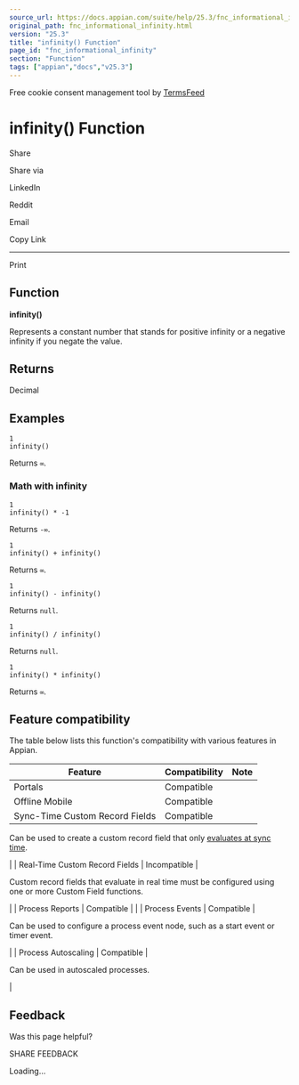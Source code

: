 ```yaml
---
source_url: https://docs.appian.com/suite/help/25.3/fnc_informational_infinity.html
original_path: fnc_informational_infinity.html
version: "25.3"
title: "infinity() Function"
page_id: "fnc_informational_infinity"
section: "Function"
tags: ["appian","docs","v25.3"]
---
```



Free cookie consent management tool by [TermsFeed](https://www.termsfeed.com/)

# infinity() Function

Share

Share via

LinkedIn

Reddit

Email

Copy Link

* * *

Print

## Function

**infinity()**

Represents a constant number that stands for positive infinity or a negative infinity if you negate the value.

## Returns

Decimal

## Examples

```
1
infinity()
```

Returns `∞`.

### Math with infinity

```
1
infinity() * -1
```

Returns `-∞`.

```
1
infinity() + infinity()
```

Returns `∞`.

```
1
infinity() - infinity()
```

Returns `null`.

```
1
infinity() / infinity()
```

Returns `null`.

```
1
infinity() * infinity()
```

Returns `∞`.

## Feature compatibility

The table below lists this function's compatibility with various features in Appian.

| Feature | Compatibility | Note |
| --- | --- | --- |
| Portals | Compatible |  |
| Offline Mobile | Compatible |  |
| Sync-Time Custom Record Fields | Compatible |
Can be used to create a custom record field that only [evaluates at sync time](custom-record-fields.html#prodlink-sync-time-evaluations).

 |
| Real-Time Custom Record Fields | Incompatible |

Custom record fields that evaluate in real time must be configured using one or more Custom Field functions.

 |
| Process Reports | Compatible |  |
| Process Events | Compatible |

Can be used to configure a process event node, such as a start event or timer event.

 |
| Process Autoscaling | Compatible |

Can be used in autoscaled processes.

 |

## Feedback

Was this page helpful?

SHARE FEEDBACK

Loading...